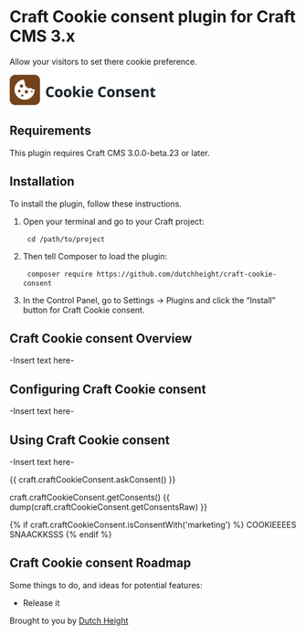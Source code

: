 # Craft Cookie consent plugin for Craft CMS 3.x

Allow your visitors to set there cookie preference.

![Screenshot](resources/img/plugin-logo.png)

## Requirements

This plugin requires Craft CMS 3.0.0-beta.23 or later.

## Installation

To install the plugin, follow these instructions.

1. Open your terminal and go to your Craft project:

        cd /path/to/project

2. Then tell Composer to load the plugin:

        composer require https://github.com/dutchheight/craft-cookie-consent

3. In the Control Panel, go to Settings → Plugins and click the “Install” button for Craft Cookie consent.

## Craft Cookie consent Overview

-Insert text here-

## Configuring Craft Cookie consent

-Insert text here-

## Using Craft Cookie consent

-Insert text here-

{{ craft.craftCookieConsent.askConsent() }}

craft.craftCookieConsent.getConsents()
{{ dump(craft.craftCookieConsent.getConsentsRaw) }}

{% if craft.craftCookieConsent.isConsentWith('marketing') %}
    COOKIEEEES SNAACKKSSS
{% endif %}

## Craft Cookie consent Roadmap

Some things to do, and ideas for potential features:

* Release it

Brought to you by [Dutch Height](www.dutchheight.com)
